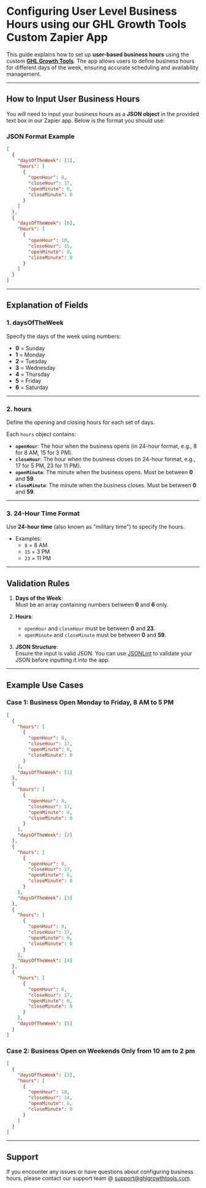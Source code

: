 # Configuring User Level Business Hours using our GHL Growth Tools Custom Zapier App

This guide explains how to set up **user-based business hours** using the custom **[GHL Growth Tools](https://ghlgrowthtools.com)**. The app allows users to define business hours for different days of the week, ensuring accurate scheduling and availability management.

---

## **How to Input User Business Hours**

You will need to input your business hours as a **JSON object** in the provided text box in our Zapier app. Below is the format you should use:

### **JSON Format Example**

```json
[
  {
    "daysOfTheWeek": [1],
    "hours": [
      {
        "openHour": 8,
        "closeHour": 17,
        "openMinute": 0,
        "closeMinute": 0
      }
    ]
  },
  {
    "daysOfTheWeek": [6],
    "hours": [
      {
        "openHour": 10,
        "closeHour": 15,
        "openMinute": 0,
        "closeMinute": 0
      }
    ]
  }
]
```

---

## **Explanation of Fields**

### **1. daysOfTheWeek**

Specify the days of the week using numbers:

- **0** = Sunday  
- **1** = Monday  
- **2** = Tuesday  
- **3** = Wednesday  
- **4** = Thursday  
- **5** = Friday  
- **6** = Saturday  

---

### **2. hours**

Define the opening and closing hours for each set of days.

Each `hours` object contains:
- **`openHour`**: The hour when the business opens (in 24-hour format, e.g., 8 for 8 AM, 15 for 3 PM).  
- **`closeHour`**: The hour when the business closes (in 24-hour format, e.g., 17 for 5 PM, 23 for 11 PM).  
- **`openMinute`**: The minute when the business opens. Must be between **0** and **59**.  
- **`closeMinute`**: The minute when the business closes. Must be between **0** and **59**.

---

### **3. 24-Hour Time Format**

Use **24-hour time** (also known as "military time") to specify the hours.

- Examples:  
  - `8` = 8 AM  
  - `15` = 3 PM  
  - `23` = 11 PM  

---

## **Validation Rules**

1. **Days of the Week**:  
   Must be an array containing numbers between **0** and **6** only.
   
2. **Hours**:
   - `openHour` and `closeHour` must be between **0** and **23**.
   - `openMinute` and `closeMinute` must be between **0** and **59**.
   
3. **JSON Structure**:  
   Ensure the input is valid JSON. You can use [JSONLint](https://jsonlint.com/) to validate your JSON before inputting it into the app.

---

## **Example Use Cases**

### **Case 1: Business Open Monday to Friday, 8 AM to 5 PM**

```json
[
  {
    "hours": [
      {
        "openHour": 8,
        "closeHour": 17,
        "openMinute": 0,
        "closeMinute": 0
      }
    ],
    "daysOfTheWeek": [1]
  },
  {
    "hours": [
      {
        "openHour": 8,
        "closeHour": 17,
        "openMinute": 0,
        "closeMinute": 0
      }
    ],
    "daysOfTheWeek": [2]
  },
  {
    "hours": [
      {
        "openHour": 8,
        "closeHour": 17,
        "openMinute": 0,
        "closeMinute": 0
      }
    ],
    "daysOfTheWeek": [3]
  },
  {
    "hours": [
      {
        "openHour": 8,
        "closeHour": 17,
        "openMinute": 0,
        "closeMinute": 0
      }
    ],
    "daysOfTheWeek": [4]
  },
  {
    "hours": [
      {
        "openHour": 8,
        "closeHour": 17,
        "openMinute": 0,
        "closeMinute": 0
      }
    ],
    "daysOfTheWeek": [5]
  }
]

```

### **Case 2: Business Open on Weekends Only from 10 am to 2 pm**

```json
[
  {
    "daysOfTheWeek": [3],
    "hours": [
      {
        "openHour": 10,
        "closeHour": 14,
        "openMinute": 0,
        "closeMinute": 0
      }
    ]
  }
]
```

---

## **Support**

If you encounter any issues or have questions about configuring business hours, please contact our support team @ support@ghlgrowthtools.com.




